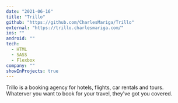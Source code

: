 ```yaml
---
date: "2021-06-16"
title: "Trillo"
github: "https://github.com/CharlesMariga/Trillo"
external: "https://trillo.charlesmariga.com/"
ios: ""
android: ""
tech:
  - HTML
  - SASS
  - Flexbox
company: ""
showInProjects: true
---
```


Trillo is a booking agency for hotels, flights, car rentals and tours. Whaterver you want to book for your travel, they've got you covered.
